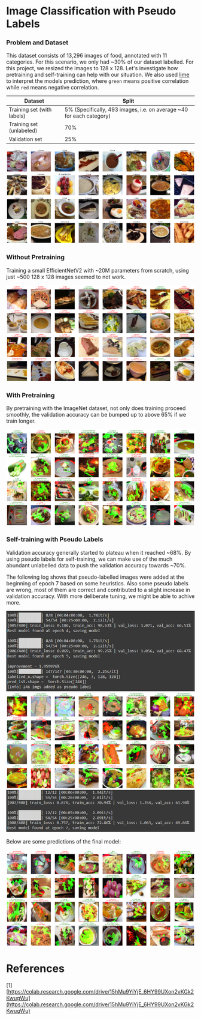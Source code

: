 # Image Classification with Pseudo Labels 

### Problem and Dataset
This dataset consists of 13,296 images of food, annotated with 11 categories. For this scenario, we only had ~30% of our dataset labelled. For this project, we resized the images to 128 x 128. Let's investigate how pretraining and self-training can help with our situation. We also used [lime](https://lime-ml.readthedocs.io/en/latest/index.html) to interpret the models prediction, where `green` means positive correlation while `red` means negative correlation.


| Dataset | Split |
|---|---|
| Training set (with labels) | 5% (Specifically, 493 images, i.e. on average ~40 for each category) |
| Training set (unlabeled) | 70% |
| Validation set | 25% |

![input](imgs/input.png)

### Without Pretraining
Training a small EfficientNetV2 with ~20M parameters from scratch, using just ~500 128 x 128 images seemed to not work.

![baseline_40](imgs/baseline_40.png)

### With Pretraining
By pretraining with the ImageNet dataset, not only does training proceed smoothly, the validation accuracy can be bumped up to above 65% if we train longer.

![pretrain_40](imgs/pretrain_40.png)

### Self-training with Pseudo Labels
Validation accuracy generally started to plateau when it reached ~68%. By using pseudo labels for self-training, we can make use of the much abundant unlabelled data to push the validation accuracy towards ~70%.

The following log shows that pseudo-labelled images were added at the beginning of epoch 7 based on some heuristics. Also some pseudo labels are wrong, most of them are correct and contributed to a slight increase in validation accuracy. With more deliberate tuning, we might be able to achive more.

![pseudo_40_training](imgs/pseudo_40_training.png)
![pseudo_40_label1](imgs/pseudo_40_label1.png)
![pseudo_40_training2](imgs/pseudo_40_training2.png)

Below are some predictions of the final model:

![pseudo_40](imgs/pseudo_40.png)

# References
[1] [https://colab.research.google.com/drive/15hMu9YiYjE_6HY99UXon2vKGk2KwugWu](https://colab.research.google.com/drive/15hMu9YiYjE_6HY99UXon2vKGk2KwugWu)
